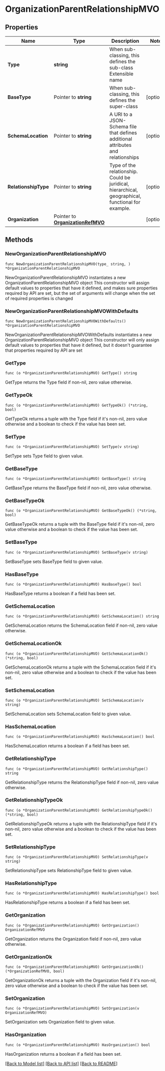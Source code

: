 # OrganizationParentRelationshipMVO

## Properties

Name | Type | Description | Notes
------------ | ------------- | ------------- | -------------
**Type** | **string** | When sub-classing, this defines the sub-class Extensible name | 
**BaseType** | Pointer to **string** | When sub-classing, this defines the super-class | [optional] 
**SchemaLocation** | Pointer to **string** | A URI to a JSON-Schema file that defines additional attributes and relationships | [optional] 
**RelationshipType** | Pointer to **string** | Type of the relationship. Could be juridical, hierarchical, geographical, functional for example. | [optional] 
**Organization** | Pointer to [**OrganizationRefMVO**](OrganizationRefMVO.md) |  | [optional] 

## Methods

### NewOrganizationParentRelationshipMVO

`func NewOrganizationParentRelationshipMVO(type_ string, ) *OrganizationParentRelationshipMVO`

NewOrganizationParentRelationshipMVO instantiates a new OrganizationParentRelationshipMVO object
This constructor will assign default values to properties that have it defined,
and makes sure properties required by API are set, but the set of arguments
will change when the set of required properties is changed

### NewOrganizationParentRelationshipMVOWithDefaults

`func NewOrganizationParentRelationshipMVOWithDefaults() *OrganizationParentRelationshipMVO`

NewOrganizationParentRelationshipMVOWithDefaults instantiates a new OrganizationParentRelationshipMVO object
This constructor will only assign default values to properties that have it defined,
but it doesn't guarantee that properties required by API are set

### GetType

`func (o *OrganizationParentRelationshipMVO) GetType() string`

GetType returns the Type field if non-nil, zero value otherwise.

### GetTypeOk

`func (o *OrganizationParentRelationshipMVO) GetTypeOk() (*string, bool)`

GetTypeOk returns a tuple with the Type field if it's non-nil, zero value otherwise
and a boolean to check if the value has been set.

### SetType

`func (o *OrganizationParentRelationshipMVO) SetType(v string)`

SetType sets Type field to given value.


### GetBaseType

`func (o *OrganizationParentRelationshipMVO) GetBaseType() string`

GetBaseType returns the BaseType field if non-nil, zero value otherwise.

### GetBaseTypeOk

`func (o *OrganizationParentRelationshipMVO) GetBaseTypeOk() (*string, bool)`

GetBaseTypeOk returns a tuple with the BaseType field if it's non-nil, zero value otherwise
and a boolean to check if the value has been set.

### SetBaseType

`func (o *OrganizationParentRelationshipMVO) SetBaseType(v string)`

SetBaseType sets BaseType field to given value.

### HasBaseType

`func (o *OrganizationParentRelationshipMVO) HasBaseType() bool`

HasBaseType returns a boolean if a field has been set.

### GetSchemaLocation

`func (o *OrganizationParentRelationshipMVO) GetSchemaLocation() string`

GetSchemaLocation returns the SchemaLocation field if non-nil, zero value otherwise.

### GetSchemaLocationOk

`func (o *OrganizationParentRelationshipMVO) GetSchemaLocationOk() (*string, bool)`

GetSchemaLocationOk returns a tuple with the SchemaLocation field if it's non-nil, zero value otherwise
and a boolean to check if the value has been set.

### SetSchemaLocation

`func (o *OrganizationParentRelationshipMVO) SetSchemaLocation(v string)`

SetSchemaLocation sets SchemaLocation field to given value.

### HasSchemaLocation

`func (o *OrganizationParentRelationshipMVO) HasSchemaLocation() bool`

HasSchemaLocation returns a boolean if a field has been set.

### GetRelationshipType

`func (o *OrganizationParentRelationshipMVO) GetRelationshipType() string`

GetRelationshipType returns the RelationshipType field if non-nil, zero value otherwise.

### GetRelationshipTypeOk

`func (o *OrganizationParentRelationshipMVO) GetRelationshipTypeOk() (*string, bool)`

GetRelationshipTypeOk returns a tuple with the RelationshipType field if it's non-nil, zero value otherwise
and a boolean to check if the value has been set.

### SetRelationshipType

`func (o *OrganizationParentRelationshipMVO) SetRelationshipType(v string)`

SetRelationshipType sets RelationshipType field to given value.

### HasRelationshipType

`func (o *OrganizationParentRelationshipMVO) HasRelationshipType() bool`

HasRelationshipType returns a boolean if a field has been set.

### GetOrganization

`func (o *OrganizationParentRelationshipMVO) GetOrganization() OrganizationRefMVO`

GetOrganization returns the Organization field if non-nil, zero value otherwise.

### GetOrganizationOk

`func (o *OrganizationParentRelationshipMVO) GetOrganizationOk() (*OrganizationRefMVO, bool)`

GetOrganizationOk returns a tuple with the Organization field if it's non-nil, zero value otherwise
and a boolean to check if the value has been set.

### SetOrganization

`func (o *OrganizationParentRelationshipMVO) SetOrganization(v OrganizationRefMVO)`

SetOrganization sets Organization field to given value.

### HasOrganization

`func (o *OrganizationParentRelationshipMVO) HasOrganization() bool`

HasOrganization returns a boolean if a field has been set.


[[Back to Model list]](../README.md#documentation-for-models) [[Back to API list]](../README.md#documentation-for-api-endpoints) [[Back to README]](../README.md)


